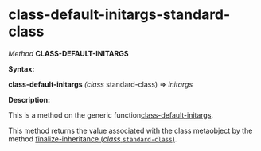 class-default-initargs-standard-class
=====================================

*Method* **CLASS-DEFAULT-INITARGS**

**Syntax:**

**class-default-initargs** *(class* standard-class) => *initargs*

**Description:**

This is a method on the generic function[class-default-initargs](/docs/meta-object-protocol/class-default-initargs).

This method returns the value associated with the class metaobject by the method [finalize-inheritance (*class* `standard-class`)](/docs/meta-object-protocol/finalize-inheritance-standard-class).
